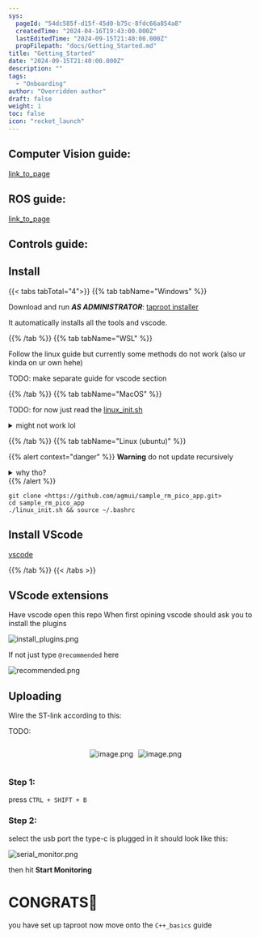 ```yaml
---
sys:
  pageId: "54dc585f-d15f-45d0-b75c-8fdc66a854a8"
  createdTime: "2024-04-16T19:43:00.000Z"
  lastEditedTime: "2024-09-15T21:40:00.000Z"
  propFilepath: "docs/Getting_Started.md"
title: "Getting_Started"
date: "2024-09-15T21:40:00.000Z"
description: ""
tags:
  - "Onboarding"
author: "Overridden author"
draft: false
weight: 1
toc: false
icon: "rocket_launch"
---
```


## Computer Vision guide:

[link_to_page](86d45bc0-388b-4d26-8848-44f255f73d0e)

## ROS guide:

[link_to_page](3c76c1de-ec8f-46d6-8b0a-294005edc2d5)

## Controls guide:

## Install

{{< tabs tabTotal="4">}}
{{% tab tabName="Windows" %}}

Download and run _**AS ADMINISTRATOR**_: [taproot installer](https://github.com/Thornbots/TeachingFreshies/releases/tag/1.0)

It automatically installs all the tools and vscode.

{{% /tab %}}
{{% tab tabName="WSL" %}}

Follow the linux guide but currently some methods do not work (also ur kinda on ur own hehe)

TODO: make separate guide for vscode section

{{% /tab %}}
{{% tab tabName="MacOS" %}}

TODO: for now just read the [linux_init.sh](https://github.com/agmui/sample_rm_pico_app/blob/main/linux_init.sh)

<details>
<summary>might not work lol</summary>

`brew install libusb pkg-config`

Next install: [vscode](https://code.visualstudio.com/Download)

</details>

{{% /tab %}}
{{% tab tabName="Linux (ubuntu)" %}}

{{% alert context="danger" %}}
**Warning** do not update recursively
<details>
<summary>why tho?</summary>
There are some submodules that may go on for a while (like tinyusb) and I highly
recommend you don't need to get them.
If you want to see what submodules I update just look in `linux_init.sh`
</details>
{{% /alert %}}

```shell
git clone <https://github.com/agmui/sample_rm_pico_app.git>
cd sample_rm_pico_app
./linux_init.sh && source ~/.bashrc
```

## Install VScode

[vscode](https://code.visualstudio.com/Download)

{{% /tab %}}
{{< /tabs >}}

## VScode extensions

Have vscode open this repo
When first opining vscode should ask you to install the plugins

![install_plugins.png](https://prod-files-secure.s3.us-west-2.amazonaws.com/d518164a-d88e-44d1-a4ee-3adb3bd8bce0/89bd30f0-1825-4e77-867b-0a41ce370880/install_plugins.png?X-Amz-Algorithm=AWS4-HMAC-SHA256&X-Amz-Content-Sha256=UNSIGNED-PAYLOAD&X-Amz-Credential=ASIAZI2LB4662PQPYBZS%2F20250417%2Fus-west-2%2Fs3%2Faws4_request&X-Amz-Date=20250417T190328Z&X-Amz-Expires=3600&X-Amz-Security-Token=IQoJb3JpZ2luX2VjENv%2F%2F%2F%2F%2F%2F%2F%2F%2F%2FwEaCXVzLXdlc3QtMiJHMEUCICJglTPvX%2FUeMasCqsUkjcxccgWKeRwo90OgPclyEgLGAiEA0W%2BGrDEiwlpX6xmLmxmhqdAtYM%2FbrgJrg4H7KZiiWaEq%2FwMIZBAAGgw2Mzc0MjMxODM4MDUiDHh9E0ocavNx25ng2yrcAztjMo1DXBxJJARNBYgAVYYkzVhyZqJSWOJJNWm4UiUibXn9DL4%2FaoRvRks90Ipvc57AEOk5VfCO018tsT4hTw%2FmDuNYRvsdZq8tWqPw6vfk61dY9iwHdvcu28Xi9stgkXi0nzyUse6efv%2Bq2JBAMqInM4Owqvhpn8SAj20%2F6FcPcU6%2FfGXp8mXuzfEcvviQQ2BdNe8ScvyfiSLoasXRaIaOVsm4EJKmhsc48eVkIKS0CgCPZVUSYlDWrfjE8Lf%2BIGunAcxdWa9GTPe4GZ8X3Rb4QdAnkcLibgGAGSx6WC0eLdsCMJO6eIsAPSyDDlgzZMlphQAtFisNE%2F25lorbt8HrvCG%2F6Tx3jiQKO%2FD1biqfN3tJwvhIWCLrt8BPqPIkoX9uIaAQJ0XbODUwZiFDWv7nFBgkfu86m1%2B3ECgGQ8YFzDl1xd7ribZWcQ5T2BAEze6SuQ33jhEvBCCNhw5JQKxYamrcsIrVdiFwKbj7KLsA1EyoTpfcnNEed7nS8pdXVqz0o588%2B5bhW5Sb%2BlyqxjmV9RjlSqG1Q1NScxQ2bkdPMu%2FBbJ9Kgw5jDh1eQsmfcrgiZg5%2B4HIeTgkAFP2mwIe27lDGs7naZRkQcJBxnTqcFsHRxBUuC%2BJSX5lQMNCbhcAGOqUB%2FNXFKR%2BvKVS%2Bmy7ifpOtDQKJCrzNGWUaZTvmejNU5gm2PGYtq9PqHfbAYKflQM0F%2FHlzTt%2BogVGZYETkPGEoQVpQE%2FlPBazqB2oHHQ5cW7rEkWjHIAla3cWsV5fLbOizeTlNkMznpmiZihPqdLY35kpH%2BtCnIx2vPzLEC4UoKhENUzoEA6h8Zkeo%2Biz3ihoHUt2FrL%2FyaLpNUcn3iz9I9TgRI%2BT9&X-Amz-Signature=f10f60948c6db12d8503ab83fd88811a074ed24c77e53c80c00f67dc89cbcc3e&X-Amz-SignedHeaders=host&x-id=GetObject)

If not just type `@recommended` here  

![recommended.png](https://prod-files-secure.s3.us-west-2.amazonaws.com/d518164a-d88e-44d1-a4ee-3adb3bd8bce0/61e661e9-5d85-4dfc-be0d-8d2097a5e793/recommended.png?X-Amz-Algorithm=AWS4-HMAC-SHA256&X-Amz-Content-Sha256=UNSIGNED-PAYLOAD&X-Amz-Credential=ASIAZI2LB4662PQPYBZS%2F20250417%2Fus-west-2%2Fs3%2Faws4_request&X-Amz-Date=20250417T190328Z&X-Amz-Expires=3600&X-Amz-Security-Token=IQoJb3JpZ2luX2VjENv%2F%2F%2F%2F%2F%2F%2F%2F%2F%2FwEaCXVzLXdlc3QtMiJHMEUCICJglTPvX%2FUeMasCqsUkjcxccgWKeRwo90OgPclyEgLGAiEA0W%2BGrDEiwlpX6xmLmxmhqdAtYM%2FbrgJrg4H7KZiiWaEq%2FwMIZBAAGgw2Mzc0MjMxODM4MDUiDHh9E0ocavNx25ng2yrcAztjMo1DXBxJJARNBYgAVYYkzVhyZqJSWOJJNWm4UiUibXn9DL4%2FaoRvRks90Ipvc57AEOk5VfCO018tsT4hTw%2FmDuNYRvsdZq8tWqPw6vfk61dY9iwHdvcu28Xi9stgkXi0nzyUse6efv%2Bq2JBAMqInM4Owqvhpn8SAj20%2F6FcPcU6%2FfGXp8mXuzfEcvviQQ2BdNe8ScvyfiSLoasXRaIaOVsm4EJKmhsc48eVkIKS0CgCPZVUSYlDWrfjE8Lf%2BIGunAcxdWa9GTPe4GZ8X3Rb4QdAnkcLibgGAGSx6WC0eLdsCMJO6eIsAPSyDDlgzZMlphQAtFisNE%2F25lorbt8HrvCG%2F6Tx3jiQKO%2FD1biqfN3tJwvhIWCLrt8BPqPIkoX9uIaAQJ0XbODUwZiFDWv7nFBgkfu86m1%2B3ECgGQ8YFzDl1xd7ribZWcQ5T2BAEze6SuQ33jhEvBCCNhw5JQKxYamrcsIrVdiFwKbj7KLsA1EyoTpfcnNEed7nS8pdXVqz0o588%2B5bhW5Sb%2BlyqxjmV9RjlSqG1Q1NScxQ2bkdPMu%2FBbJ9Kgw5jDh1eQsmfcrgiZg5%2B4HIeTgkAFP2mwIe27lDGs7naZRkQcJBxnTqcFsHRxBUuC%2BJSX5lQMNCbhcAGOqUB%2FNXFKR%2BvKVS%2Bmy7ifpOtDQKJCrzNGWUaZTvmejNU5gm2PGYtq9PqHfbAYKflQM0F%2FHlzTt%2BogVGZYETkPGEoQVpQE%2FlPBazqB2oHHQ5cW7rEkWjHIAla3cWsV5fLbOizeTlNkMznpmiZihPqdLY35kpH%2BtCnIx2vPzLEC4UoKhENUzoEA6h8Zkeo%2Biz3ihoHUt2FrL%2FyaLpNUcn3iz9I9TgRI%2BT9&X-Amz-Signature=6b2dfd1a1ec7a598a823d9501732bc3f5ec9fd1cc52e07b61605b7bb4769ed08&X-Amz-SignedHeaders=host&x-id=GetObject)

## Uploading

Wire the ST-link according to this:

TODO:

<div style="display: flex;flex-direction: row; column-gap:10px; max-width: 630px;justify-content: center;">
<div>

![image.png](https://prod-files-secure.s3.us-west-2.amazonaws.com/d518164a-d88e-44d1-a4ee-3adb3bd8bce0/210ecb78-1116-4d7b-b9b7-2292f66fa2c2/image.png?X-Amz-Algorithm=AWS4-HMAC-SHA256&X-Amz-Content-Sha256=UNSIGNED-PAYLOAD&X-Amz-Credential=ASIAZI2LB466V4RRDJ6Z%2F20250417%2Fus-west-2%2Fs3%2Faws4_request&X-Amz-Date=20250417T190330Z&X-Amz-Expires=3600&X-Amz-Security-Token=IQoJb3JpZ2luX2VjENv%2F%2F%2F%2F%2F%2F%2F%2F%2F%2FwEaCXVzLXdlc3QtMiJIMEYCIQCaeb3%2BczOQLWiI%2FOLsqVgMWpC8ZWOUHeHYoaeC5FCzyAIhAMaeAoN%2BbSZK%2FoHqOqo2GeCazBdq11CtEM4EoXchRhGmKv8DCGQQABoMNjM3NDIzMTgzODA1IgxNw3sDf72cpCAp6hkq3APQSON%2F57rwbx1phGUMe9j%2BmQ7aXzlpV4OF3%2BrYGxZrwX8ENVbvUk4URfIA0w%2F%2Fy8k1%2F95sludC7myg5M%2BBNOM0Mbc0fEKVabDYigdp%2FqvRgk2UZPWoGiXzpeqaJcjRku1FteAqcqe5WnRJ0zdvCUaFYsCUx%2B003i321gzLpzRqMjj8zMZRMM5vUpBDBbv0nIE4NpYL%2Bb0FOzPmYBNcRpiOBAwIzSPKOCUBM1j0rpv4WD%2BP5YbsyayS7BClY4s0UsmNqsbixRON4E9uR5glYAPnmLVn1I8%2BpNsVNUCbejoVOHpy1oJEDh18BwTNRpZ6VKY%2FjCkcGzu%2B9CqoGrw%2BsEDMCmpLX%2BiGvyd1yA4dj%2FghDiS1ELu3XKRdpZLYS7%2BJpurpYZjOQZlZYkN4qeRoiDz3j3z5%2F9e15ri%2FUpz14Yw11cwqfC605U6dMzMO5fJ%2FdoxqreFGfa2X3OMf%2FTDiZIVpwHt1abF2F3UmsER011XKGLp%2BkYZZcsAnLgoTn%2BeA0AVKYH3H2yAo6OCGUWp9PIRd4mz5DDypI7kaiWUrKSc1klOqVSEVd6o2AwXjWYaWpkZJ6ikdQ%2BrLGbcWEQJMM2ueJUIKy4vjlQoFFiZdnHCXPFql7MdcfSkECMAnITCwnIXABjqkATjqfWUUnsyfsKjlopaNUbkZYHVwGE24QZgBIr53mVNWArVE4UaNM9GYJ%2BzvsHNFqUu%2FQwrlpSLUJUUxnZlrsO1YV64ajyvK7z%2BRp4gzL9Ml99WoiQVlcZAcDMQh%2Fi26aTTVedgr3DnA3dLC6RhIiuRPwUE44kae7NCEytAP8mNZinebQaNjpMwT35oRHnTOnXbRotVPTEA6Z9p5XTnNdrPEZPRz&X-Amz-Signature=abd8ff57f6ff654423a50ec566cfb94970100b1fd8aba70921e20049d80f1eb7&X-Amz-SignedHeaders=host&x-id=GetObject)

</div>
<div>

![image.png](https://prod-files-secure.s3.us-west-2.amazonaws.com/d518164a-d88e-44d1-a4ee-3adb3bd8bce0/33a0fd0f-8ca6-4a86-8e09-26e95ded1fff/image.png?X-Amz-Algorithm=AWS4-HMAC-SHA256&X-Amz-Content-Sha256=UNSIGNED-PAYLOAD&X-Amz-Credential=ASIAZI2LB466QOJCL227%2F20250417%2Fus-west-2%2Fs3%2Faws4_request&X-Amz-Date=20250417T190330Z&X-Amz-Expires=3600&X-Amz-Security-Token=IQoJb3JpZ2luX2VjENv%2F%2F%2F%2F%2F%2F%2F%2F%2F%2FwEaCXVzLXdlc3QtMiJIMEYCIQCbw%2FQMo0bO5bipqgFvxJ6p%2BjDsx67LuJ2ujSubrWNXJwIhAP3s%2Bdt%2F5a16rrMDPf2gcQ4m15qJ0Hf58Zxo9kOwov8KKv8DCGQQABoMNjM3NDIzMTgzODA1IgyyoCq7h1vZgu2bk0Aq3AMwY49zOl7%2FKB2LW9AyiPIAGlUSW9N7WMGQRKMg%2FEgydqCf7rLSZKEEIyxCwwhmUBy%2F0ip1gh62SuUJ2d%2B02UMjksFXrb72El8%2Bsenr0NfMdVQCTijHiVyTtxVlZy6NNiwFlsloQ%2B6xpgaYhBAbN%2FK7oxt5XhKNJgQPhumYDgz4jYID64iR8kqJ5O6i4pz7y0TrHgb%2Bf%2B%2FSbRE%2BXig%2BHKBGoADQvsS9c4wlfy%2B5EQ%2FCYkcVY22W738A8nU9MsRm7n3RdEj0sxUqqz8%2F1h5%2B8t%2B1Cwe4nXPCBoUjbwbqOmbqinYtFyDaKLmT9iPDJI0DUKsFqIOEn74Pm017%2FS6Xej%2FmNjZ5T2bQNpQRRkmRdAnIStpDLTVS3A54Hdvdv4gTHy3LsLE51g6chPSTYkaUon0jheWGvHFZor39Hp12lA5%2BwUItmkCT7%2Fxhq9j6KMi3iT88m4qyz1QA7PZjowfpN4r1dP6QqZHY5q6NQaxYCBMj3Lnr3yDKBIjfWSwEh%2FYvKsPT7mJRwezQeCs%2Fi4%2BS36GCn5o1Y3Oxjt9rwIhaNoPrYxKyQYqn3oOcgwtcdKXXqJFT7ejLbJt7zk0piZAKtcLAUTl39raItrOG4nr2WJgGQeasiNkrjA6agmOgvTDnm4XABjqkAfuoABIukSYEBlXowiaYCzdSaWt7LDYpgz2OBGLOSV0bxc%2FQUzzbVc%2FtJhCw2EhNfAZ0GaheXRkXODuqX59umcjzKOKLdOtnlYKM%2FTvj8swwxrvbqYahMDDYlbR3jxiV%2BGnUHAd%2FhknCcmxBiz3J9KCE7hKIYr0ft3hfLF1efguP1XcHZCBF9q1tXpGL0Z5lZEB5xDqzWiHxGXY9QfDnuxuxc7gM&X-Amz-Signature=21ee3f00f433d2781783041a9f8acb7855b7d6ead058edd15dff2c442de633ae&X-Amz-SignedHeaders=host&x-id=GetObject)

</div>
</div>

### Step 1:

press `CTRL + SHIFT + B`

### Step 2:

select the usb port the type-c is plugged in it should look like this:

![serial_monitor.png](https://prod-files-secure.s3.us-west-2.amazonaws.com/d518164a-d88e-44d1-a4ee-3adb3bd8bce0/f03f4774-05d4-4393-b6a0-d5efb6d315ab/serial_monitor.png?X-Amz-Algorithm=AWS4-HMAC-SHA256&X-Amz-Content-Sha256=UNSIGNED-PAYLOAD&X-Amz-Credential=ASIAZI2LB4662PQPYBZS%2F20250417%2Fus-west-2%2Fs3%2Faws4_request&X-Amz-Date=20250417T190328Z&X-Amz-Expires=3600&X-Amz-Security-Token=IQoJb3JpZ2luX2VjENv%2F%2F%2F%2F%2F%2F%2F%2F%2F%2FwEaCXVzLXdlc3QtMiJHMEUCICJglTPvX%2FUeMasCqsUkjcxccgWKeRwo90OgPclyEgLGAiEA0W%2BGrDEiwlpX6xmLmxmhqdAtYM%2FbrgJrg4H7KZiiWaEq%2FwMIZBAAGgw2Mzc0MjMxODM4MDUiDHh9E0ocavNx25ng2yrcAztjMo1DXBxJJARNBYgAVYYkzVhyZqJSWOJJNWm4UiUibXn9DL4%2FaoRvRks90Ipvc57AEOk5VfCO018tsT4hTw%2FmDuNYRvsdZq8tWqPw6vfk61dY9iwHdvcu28Xi9stgkXi0nzyUse6efv%2Bq2JBAMqInM4Owqvhpn8SAj20%2F6FcPcU6%2FfGXp8mXuzfEcvviQQ2BdNe8ScvyfiSLoasXRaIaOVsm4EJKmhsc48eVkIKS0CgCPZVUSYlDWrfjE8Lf%2BIGunAcxdWa9GTPe4GZ8X3Rb4QdAnkcLibgGAGSx6WC0eLdsCMJO6eIsAPSyDDlgzZMlphQAtFisNE%2F25lorbt8HrvCG%2F6Tx3jiQKO%2FD1biqfN3tJwvhIWCLrt8BPqPIkoX9uIaAQJ0XbODUwZiFDWv7nFBgkfu86m1%2B3ECgGQ8YFzDl1xd7ribZWcQ5T2BAEze6SuQ33jhEvBCCNhw5JQKxYamrcsIrVdiFwKbj7KLsA1EyoTpfcnNEed7nS8pdXVqz0o588%2B5bhW5Sb%2BlyqxjmV9RjlSqG1Q1NScxQ2bkdPMu%2FBbJ9Kgw5jDh1eQsmfcrgiZg5%2B4HIeTgkAFP2mwIe27lDGs7naZRkQcJBxnTqcFsHRxBUuC%2BJSX5lQMNCbhcAGOqUB%2FNXFKR%2BvKVS%2Bmy7ifpOtDQKJCrzNGWUaZTvmejNU5gm2PGYtq9PqHfbAYKflQM0F%2FHlzTt%2BogVGZYETkPGEoQVpQE%2FlPBazqB2oHHQ5cW7rEkWjHIAla3cWsV5fLbOizeTlNkMznpmiZihPqdLY35kpH%2BtCnIx2vPzLEC4UoKhENUzoEA6h8Zkeo%2Biz3ihoHUt2FrL%2FyaLpNUcn3iz9I9TgRI%2BT9&X-Amz-Signature=b46eb2c292443fdcecf60b5ab14641ef017abe15b50a52b17d865a41c435445e&X-Amz-SignedHeaders=host&x-id=GetObject)

then hit **Start Monitoring**

# CONGRATS🎉

you have set up taproot now move onto the `C++_basics` guide
